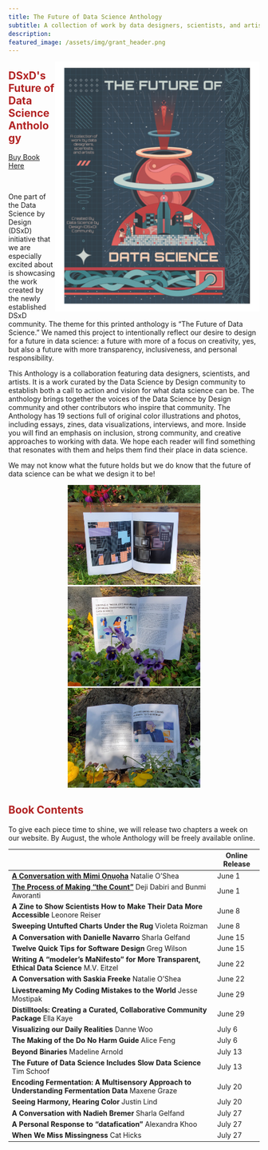 ```yaml
---
title: The Future of Data Science Anthology
subtitle: A collection of work by data designers, scientists, and artists
description: 
featured_image: /assets/img/grant_header.png
---
```


<img src="../assets/img/book_cover.png" alt="Introducing Grants Science Fiction Poster.  Planets, data visualizations, stars, and rocket man above a futuristic city." align="right" height="500">

## <span style="color:firebrick">**DSxD's Future of Data Science Anthology**</span>

<p align="center">
<div class="buttons">
    <a href="http://tinyurl.com/FutureDS" class="btn btn-primary">
      Buy Book Here
    </a>
</div>
</p>
<br>

One part of the Data Science by Design (DSxD) initiative that we are especially excited about is showcasing the work created by the newly established DSxD community. The theme for this printed anthology is “The Future of Data Science.” We named this project to intentionally reflect our desire to design for a future in data science: a future with more of a focus on creativity, yes, but also a future with more transparency, inclusiveness, and personal responsibility.

This Anthology is a collaboration featuring data designers, scientists, and artists. It is a work curated by the Data Science by Design community to establish both a call to action and vision for what data science can be. The anthology brings together the voices of the Data Science by Design community and other contributors who inspire that community. The Anthology has 19 sections full of original color illustrations and photos, including essays, zines, data visualizations, interviews, and more. Inside you will find an emphasis on inclusion, strong community, and creative approaches to working with data. We hope each reader will find something that resonates with them and helps them find their place in data science.

We may not know what the future holds but we do know that the future of data science can be what we design it to be!

<p align="center">
<img src="../assets/img/book1.jpg" alt="Photograph of an open book with two full page art works in a garden with red and purple flowers" height="200">
<img src="../assets/img/book2.jpg" alt="Photograph of an open book with illustration and text in a garden with purple flowers" height="200">
<img src="../assets/img/book3.jpg" alt="Photograph of an open book with illustration and text in a garden with yellow flowers" height="200">
</p>

## <span style="color:firebrick">Book Contents</span>

To give each piece time to shine, we will release two chapters a week on our website. By August, the whole Anthology will be freely available online.

|                                                                                                | **Online Release** |
|------------------------------------------------------------------------------------------------|--------------------|
| [**A Conversation with Mimi Ọnụọha**](https://datasciencebydesign.org/blog/conversation-with-mimi) Natalie O’Shea                                             |             June 1 |
| [**The Process of Making “the Count”**](https://datasciencebydesign.org/blog/the-process-of-making-the-count) Deji Dabiri and Bunmi Aworanti                           |             June 1 |
| **A Zine to Show Scientists How to Make Their Data More Accessible** Leonore Reiser            |             June 8 |
| **Sweeping Untufted Charts Under the Rug** Violeta Roizman                                     |             June 8 |
| **A Conversation with Danielle Navarro** Sharla Gelfand                                        |            June 15 |
| **Twelve Quick Tips for Software Design** Greg Wilson                                          |            June 15 |
| **Writing A “modeler’s MaNifesto” for More Transparent, Ethical Data Science** M.V. Eitzel     |            June 22 |
| **A Conversation with Saskia Freeke** Natalie O’Shea                                           |            June 22 |
| **Livestreaming My Coding Mistakes to the World** Jesse Mostipak                               |            June 29 |
| **Distilltools: Creating a Curated, Collaborative Community Package** Ella Kaye                |            June 29 |
| **Visualizing our Daily Realities** Danne Woo                                                  |             July 6 |
| **The Making of the Do No Harm Guide** Alice Feng                                              |             July 6 |
| **Beyond Binaries** Madeline Arnold                                                            |            July 13 |
| **The Future of Data Science Includes Slow Data Science** Tim Schoof                           |            July 13 |
| **Encoding Fermentation: A Multisensory Approach to Understanding Fermentation Data** Maxene Graze |            July 20 |
| **Seeing Harmony, Hearing Color** Justin Lind                                                  |            July 20 |
| **A Conversation with Nadieh Bremer** Sharla Gelfand                                           |            July 27 |
| **A Personal Response to “datafication”** Alexandra Khoo                                       |            July 27 |
| **When We Miss Missingness** Cat Hicks                                                         |            July 27 |


<!-- ## Contributors

<b> 
Alexandra Khoo <span>&#183;</span>
Alice Feng <span>&#183;</span>
Ayodeji Dabiri <span>&#183;</span>
Cat Hicks <span>&#183;</span>
Danielle Navarro <span>&#183;</span>
Danne Woo <span>&#183;</span>
Ella Kaye <span>&#183;</span>
Greg Wilson <span>&#183;</span>
Jesse Mostipak <span>&#183;</span>
Justin Lind <span>&#183;</span>
Leonore Reiser <span>&#183;</span>
M.V. Eitzel <span>&#183;</span>
Madeline Arnold <span>&#183;</span>
Maxene Graze <span>&#183;</span>
Mimi Ọnụọha <span>&#183;</span>
Nadieh Bremer <span>&#183;</span>
Natalie O'Shea <span>&#183;</span>
Saskia Freeke <span>&#183;</span>
Sharla Gelfand <span>&#183;</span>
Tim Schoof <span>&#183;</span> 
</b>
 -->


